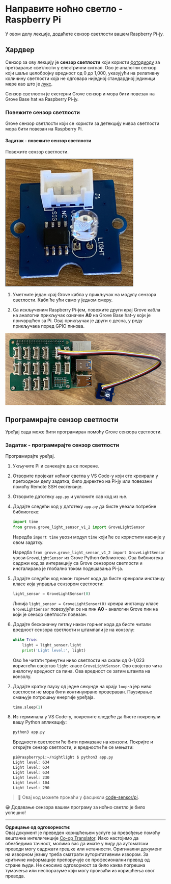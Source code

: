 <!--
CO_OP_TRANSLATOR_METADATA:
{
  "original_hash": "ea733bd0cdf2479e082373f765a08678",
  "translation_date": "2025-08-28T14:14:08+00:00",
  "source_file": "1-getting-started/lessons/3-sensors-and-actuators/pi-sensor.md",
  "language_code": "sr"
}
-->
# Направите ноћно светло - Raspberry Pi

У овом делу лекције, додаћете сензор светлости вашем Raspberry Pi-ју.

## Хардвер

Сензор за ову лекцију је **сензор светлости** који користи [фотодиоду](https://wikipedia.org/wiki/Photodiode) за претварање светлости у електрични сигнал. Ово је аналогни сензор који шаље целобројну вредност од 0 до 1,000, указујући на релативну количину светлости која не одговара ниједној стандардној јединици мере као што је [лукс](https://wikipedia.org/wiki/Lux).

Сензор светлости је екстерни Grove сензор и мора бити повезан на Grove Base hat на Raspberry Pi-ју.

### Повежите сензор светлости

Grove сензор светлости који се користи за детекцију нивоа светлости мора бити повезан на Raspberry Pi.

#### Задатак - повежите сензор светлости

Повежите сензор светлости.

![Grove сензор светлости](../../../../../translated_images/grove-light-sensor.b8127b7c434e632d6bcdb57587a14e9ef69a268a22df95d08628f62b8fa5505c.sr.png)

1. Уметните један крај Grove кабла у прикључак на модулу сензора светлости. Кабл ће ући само у једном смеру.

1. Са искљученим Raspberry Pi-јем, повежите други крај Grove кабла на аналогни прикључак означен **A0** на Grove Base hat-у који је причвршћен за Pi. Овај прикључак је други с десна, у реду прикључака поред GPIO пинова.

![Grove сензор светлости повезан на прикључак A0](../../../../../translated_images/pi-light-sensor.66cc1e31fa48cd7d5f23400d4b2119aa41508275cb7c778053a7923b4e972d7e.sr.png)

## Програмирајте сензор светлости

Уређај сада може бити програмиран помоћу Grove сензора светлости.

### Задатак - програмирајте сензор светлости

Програмирајте уређај.

1. Укључите Pi и сачекајте да се покрене.

1. Отворите пројекат ноћног светла у VS Code-у који сте креирали у претходном делу задатка, било директно на Pi-ју или повезани помоћу Remote SSH екстензије.

1. Отворите датотеку `app.py` и уклоните сав код из ње.

1. Додајте следећи код у датотеку `app.py` да бисте увезли потребне библиотеке:

    ```python
    import time
    from grove.grove_light_sensor_v1_2 import GroveLightSensor
    ```

    Наредба `import time` увози модул `time` који ће се користити касније у овом задатку.

    Наредба `from grove.grove_light_sensor_v1_2 import GroveLightSensor` увози `GroveLightSensor` из Grove Python библиотека. Ова библиотека садржи код за интеракцију са Grove сензором светлости и инсталирана је глобално током подешавања Pi-ја.

1. Додајте следећи код након горњег кода да бисте креирали инстанцу класе која управља сензором светлости:

    ```python
    light_sensor = GroveLightSensor(0)
    ```

    Линија `light_sensor = GroveLightSensor(0)` креира инстанцу класе `GroveLightSensor` повезујући се на пин **A0** - аналогни Grove пин на који је сензор светлости повезан.

1. Додајте бесконачну петљу након горњег кода да бисте читали вредност сензора светлости и штампали је на конзолу:

    ```python
    while True:
        light = light_sensor.light
        print('Light level:', light)
    ```

    Ово ће читати тренутни ниво светлости на скали од 0-1,023 користећи својство `light` класе `GroveLightSensor`. Ово својство чита аналогну вредност са пина. Ова вредност се затим штампа на конзолу.

1. Додајте кратку паузу од једне секунде на крају `loop`-а јер ниво светлости не мора бити континуирано провераван. Паузирање смањује потрошњу енергије уређаја.

    ```python
    time.sleep(1)
    ```

1. Из терминала у VS Code-у, покрените следеће да бисте покренули вашу Python апликацију:

    ```sh
    python3 app.py
    ```

    Вредности светлости ће бити приказане на конзоли. Покријте и откријте сензор светлости, и вредности ће се мењати:

    ```output
    pi@raspberrypi:~/nightlight $ python3 app.py 
    Light level: 634
    Light level: 634
    Light level: 634
    Light level: 230
    Light level: 104
    Light level: 290
    ```

> 💁 Овај код можете пронаћи у фасцикли [code-sensor/pi](../../../../../1-getting-started/lessons/3-sensors-and-actuators/code-sensor/pi).

😀 Додавање сензора вашем програму за ноћно светло је било успешно!

---

**Одрицање од одговорности**:  
Овај документ је преведен коришћењем услуге за превођење помоћу вештачке интелигенције [Co-op Translator](https://github.com/Azure/co-op-translator). Иако настојимо да обезбедимо тачност, молимо вас да имате у виду да аутоматски преводи могу садржати грешке или нетачности. Оригинални документ на изворном језику треба сматрати ауторитативним извором. За критичне информације препоручује се професионални превод од стране људи. Не сносимо одговорност за било каква погрешна тумачења или неспоразуме који могу произаћи из коришћења овог превода.